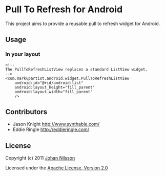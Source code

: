# Pull To Refresh for Android

This project aims to provide a reusable pull to refresh widget for Android.

## Usage

### In your layout

    <!--
    The PullToRefreshListView replaces a standard ListView widget.
    -->
    <com.markupartist.android.widget.PullToRefreshListView
        android:id="@+id/android:list"
        android:layout_height="fill_parent"
        android:layout_width="fill_parent"
        />

## Contributors

* Jason Knight <http://www.synthable.com/>
* Eddie Ringle <http://eddieringle.com/>

## License
Copyright (c) 2011 [Johan Nilsson](http://markupartist.com)

Licensed under the [Apache License, Version 2.0](http://www.apache.org/licenses/LICENSE-2.0.html)


